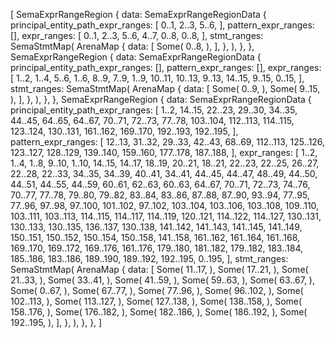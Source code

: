 [
    SemaExprRangeRegion {
        data: SemaExprRangeRegionData {
            principal_entity_path_expr_ranges: [
                0..1,
                2..3,
                5..6,
            ],
            pattern_expr_ranges: [],
            expr_ranges: [
                0..1,
                2..3,
                5..6,
                4..7,
                0..8,
                0..8,
            ],
            stmt_ranges: SemaStmtMap(
                ArenaMap {
                    data: [
                        Some(
                            0..8,
                        ),
                    ],
                },
            ),
        },
    },
    SemaExprRangeRegion {
        data: SemaExprRangeRegionData {
            principal_entity_path_expr_ranges: [],
            pattern_expr_ranges: [],
            expr_ranges: [
                1..2,
                1..4,
                5..6,
                1..6,
                8..9,
                7..9,
                1..9,
                10..11,
                10..13,
                9..13,
                14..15,
                9..15,
                0..15,
            ],
            stmt_ranges: SemaStmtMap(
                ArenaMap {
                    data: [
                        Some(
                            0..9,
                        ),
                        Some(
                            9..15,
                        ),
                    ],
                },
            ),
        },
    },
    SemaExprRangeRegion {
        data: SemaExprRangeRegionData {
            principal_entity_path_expr_ranges: [
                1..2,
                14..15,
                22..23,
                29..30,
                34..35,
                44..45,
                64..65,
                64..67,
                70..71,
                72..73,
                77..78,
                103..104,
                112..113,
                114..115,
                123..124,
                130..131,
                161..162,
                169..170,
                192..193,
                192..195,
            ],
            pattern_expr_ranges: [
                12..13,
                31..32,
                29..33,
                42..43,
                68..69,
                112..113,
                125..126,
                123..127,
                128..129,
                139..140,
                159..160,
                177..178,
                187..188,
            ],
            expr_ranges: [
                1..2,
                1..4,
                1..8,
                9..10,
                1..10,
                14..15,
                14..17,
                18..19,
                20..21,
                18..21,
                22..23,
                22..25,
                26..27,
                22..28,
                22..33,
                34..35,
                34..39,
                40..41,
                34..41,
                44..45,
                44..47,
                48..49,
                44..50,
                44..51,
                44..55,
                44..59,
                60..61,
                62..63,
                60..63,
                64..67,
                70..71,
                72..73,
                74..76,
                70..77,
                77..78,
                79..80,
                79..82,
                83..84,
                83..86,
                87..88,
                87..90,
                93..94,
                77..95,
                77..96,
                97..98,
                97..100,
                101..102,
                97..102,
                103..104,
                103..106,
                103..108,
                109..110,
                103..111,
                103..113,
                114..115,
                114..117,
                114..119,
                120..121,
                114..122,
                114..127,
                130..131,
                130..133,
                130..135,
                136..137,
                130..138,
                141..142,
                141..143,
                141..145,
                141..149,
                150..151,
                150..152,
                150..154,
                150..158,
                141..158,
                161..162,
                161..164,
                161..168,
                169..170,
                169..172,
                169..176,
                161..176,
                179..180,
                181..182,
                179..182,
                183..184,
                185..186,
                183..186,
                189..190,
                189..192,
                192..195,
                0..195,
            ],
            stmt_ranges: SemaStmtMap(
                ArenaMap {
                    data: [
                        Some(
                            11..17,
                        ),
                        Some(
                            17..21,
                        ),
                        Some(
                            21..33,
                        ),
                        Some(
                            33..41,
                        ),
                        Some(
                            41..59,
                        ),
                        Some(
                            59..63,
                        ),
                        Some(
                            63..67,
                        ),
                        Some(
                            0..67,
                        ),
                        Some(
                            67..77,
                        ),
                        Some(
                            77..96,
                        ),
                        Some(
                            96..102,
                        ),
                        Some(
                            102..113,
                        ),
                        Some(
                            113..127,
                        ),
                        Some(
                            127..138,
                        ),
                        Some(
                            138..158,
                        ),
                        Some(
                            158..176,
                        ),
                        Some(
                            176..182,
                        ),
                        Some(
                            182..186,
                        ),
                        Some(
                            186..192,
                        ),
                        Some(
                            192..195,
                        ),
                    ],
                },
            ),
        },
    },
]